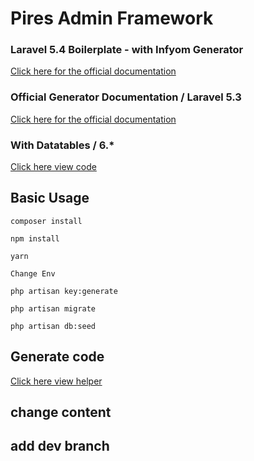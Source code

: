 # Pires Admin Framework

### Laravel 5.4 Boilerplate - with Infyom Generator

[Click here for the official documentation](http://laravel-boilerplate.com/5.4/documentation.html)

### Official Generator Documentation / Laravel 5.3

[Click here for the official documentation](http://labs.infyom.com/laravelgenerator/docs)

### With Datatables / 6.*

[Click here view code](https://github.com/yajra/laravel-datatables)

## Basic Usage

    composer install
    
    npm install

    yarn

    Change Env

    php artisan key:generate

    php artisan migrate

    php artisan db:seed

## Generate code

[Click here view helper](http://labs.infyom.com/laravelgenerator/docs/5.3/getting-started#field-inputs)


## change content

## add dev branch
